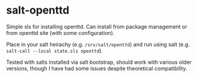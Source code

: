 # salt-openttd

Simple sls for installing openttd. Can install from package management or from openttd site (with some configuration).

Place in your salt heirachy (e.g. ```/srv/salt/openttd```) and run using salt (e.g. ```salt-call --local state.sls openttd```).

Tested with salts installed via salt bootstrap, should work with various older versions, though I have had some issues despite theoretical compatibility.
